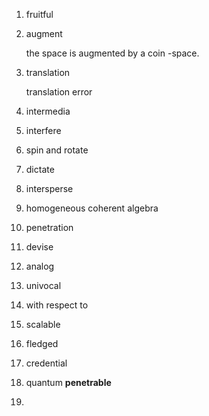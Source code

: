 1. fruitful

2. augment

   the space is augmented by a coin -space.

3. translation

   translation error

4. intermedia

5. interfere

6. spin and rotate

7. dictate

8. intersperse

9. homogeneous coherent algebra

10. penetration

11. devise

12. analog

13. univocal

14. with respect to

15. scalable

16. fledged

17. credential

18. quantum __penetrable__ 

19. ​

